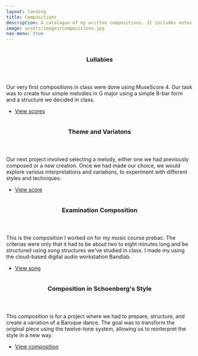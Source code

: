 ```yaml
---
layout: landing
title: Compositions
description: A catalogue of my written compositions. It includes notes that explain how I came up with my ideas and the steps I took during my writing process for each piece to give a better understanding of my approach to writing
image: assets/images/compositions.jpg
nav-menu: true
---
```


<!-- Main -->
<div id="main">

<!-- One
<section id="one">
	<div class="inner">
		<header class="major">
			<h2>Introduction</h2>
		</header>
		<p>Nullam et orci eu lorem consequat tincidunt vivamus et sagittis magna sed nunc rhoncus condimentum sem. In efficitur ligula tate urna. Maecenas massa vel lacinia pellentesque lorem ipsum dolor. Nullam et orci eu lorem consequat tincidunt. Vivamus et sagittis libero. Nullam et orci eu lorem consequat tincidunt vivamus et sagittis magna sed nunc rhoncus condimentum sem. In efficitur ligula tate urna.</p>
	</div>
</section>
	</div>
</section>
-->
<!-- Two -->
<section id="two" class="spotlights">
	<section>
		<a href="compositions/lullabies.html" class="image">
			<img src="{% link assets/images/notes1.png %}" alt="" data-position="center center" />
		</a>
		<div class="content">
			<div class="inner">
				<header class="major">
					<h3>Lullabies</h3>
				</header>
				<p>Our very first compositions in class were done using MuseScore 4. Our task was to create four simple melodies in G major using a simple 8-bar form and a structure we decided in class.</p>
				<ul class="actions">
					<li><a href="compositions/lullabies.html" class="button">View scores</a></li>
				</ul>
			</div>
		</div>
	</section>
	<section>
		<a href="compositions/theme-and-variations.html" class="image">
			<img src="{% link assets/images/notes2.png %}" alt="" data-position="top center" />
		</a>
		<div class="content">
			<div class="inner">
				<header class="major">
					<h3>Theme and Variatons</h3>
				</header>
				<p>Our next project involved selecting a melody, either one we had previously composed or a new creation. Once we had made our choice, we would explore various interpretations and variations, to experiment with different styles and techniques.</p>
				<ul class="actions">
					<li><a href="compositions/theme-and-variations.html" class="button">View score</a></li>
				</ul>
			</div>
		</div>
	</section>
	<section>
		<a href="compositions/examination-composition.html" class="image">
			<img src="{% link assets/images/bandlab.jpg %}" alt="" data-position="top center" />
		</a>
		<div class="content">
			<div class="inner">
				<header class="major">
					<h3>Examination Composition</h3>
				</header>
				<p>This is the composition I worked on for my music course prebac. The criterias were only that it had to be about two to eight minutes long and be structured using song structures we've studied in class. I made my using the cloud-based digital audio workstation Bandlab.</p>
				<ul class="actions">
					<li><a href="compositions/examination-composition.html" class="button">View song</a></li>
				</ul>
			</div>
		</div>
	</section>
	<section>
		<a href="compositions/schoenbergs-style.html" class="image">
			<img src="{% link assets/images/schoenberg.jpg %}" alt="" data-position="top center" />
		</a>
		<div class="content">
			<div class="inner">
				<header class="major">
					<h3>Composition in Schoenberg's Style</h3>
				</header>
				<p>This composition is for a project where we had to prepare, structure, and create a variation of a Baroque dance. The goal was to transform the original piece using the twelve-tone system, allowing us to reinterpret the style in a new way.</p>
				<ul class="actions">
					<li><a href="compositions/schoenbergs-style.html" class="button">View composition</a></li>
				</ul>
			</div>
		</div>
	</section>
